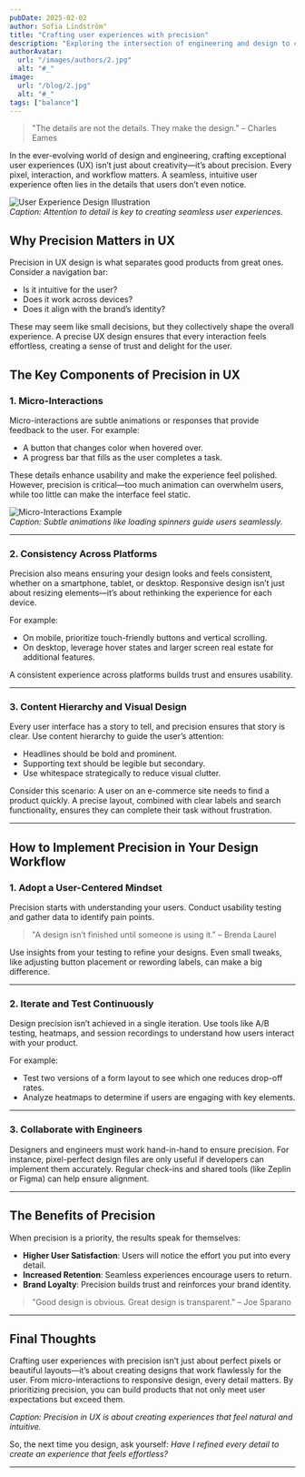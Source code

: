 ```yaml
---
pubDate: 2025-02-02
author: Sofia Lindström"
title: "Crafting user experiences with precision"
description: "Exploring the intersection of engineering and design to create intuitive user interfaces."
authorAvatar:
  url: "/images/authors/2.jpg"
  alt: "#_"
image:
  url: "/blog/2.jpg"
  alt: "#_"
tags: ["balance"]
---
```



> "The details are not the details. They make the design." – Charles Eames  

In the ever-evolving world of design and engineering, crafting exceptional user experiences (UX) isn’t just about creativity—it’s about precision. Every pixel, interaction, and workflow matters. A seamless, intuitive user experience often lies in the details that users don’t even notice.  

![User Experience Design Illustration](https://plus.unsplash.com/premium_photo-1661326248013-3107a4b2bd91?q=80&w=2940&auto=format&fit=crop&ixlib=rb-4.0.3&ixid=M3wxMjA3fDB8MHxwaG90by1wYWdlfHx8fGVufDB8fHx8fA%3D%3D)  
*Caption: Attention to detail is key to creating seamless user experiences.*

## Why Precision Matters in UX  

Precision in UX design is what separates good products from great ones. Consider a navigation bar:  
- Is it intuitive for the user?  
- Does it work across devices?  
- Does it align with the brand’s identity?  

These may seem like small decisions, but they collectively shape the overall experience. A precise UX design ensures that every interaction feels effortless, creating a sense of trust and delight for the user.

## The Key Components of Precision in UX  

### 1. **Micro-Interactions**  
Micro-interactions are subtle animations or responses that provide feedback to the user. For example:  
- A button that changes color when hovered over.  
- A progress bar that fills as the user completes a task.  

These details enhance usability and make the experience feel polished. However, precision is critical—too much animation can overwhelm users, while too little can make the interface feel static.  

![Micro-Interactions Example](https://i.pinimg.com/736x/31/d1/a7/31d1a7c1471cee1c0bd8461214740236.jpg)  
*Caption: Subtle animations like loading spinners guide users seamlessly.*  

---

### 2. **Consistency Across Platforms**  
Precision also means ensuring your design looks and feels consistent, whether on a smartphone, tablet, or desktop. Responsive design isn’t just about resizing elements—it’s about rethinking the experience for each device.  

For example:  
- On mobile, prioritize touch-friendly buttons and vertical scrolling.  
- On desktop, leverage hover states and larger screen real estate for additional features.  

A consistent experience across platforms builds trust and ensures usability.

---

### 3. **Content Hierarchy and Visual Design**  
Every user interface has a story to tell, and precision ensures that story is clear. Use content hierarchy to guide the user’s attention:  
- Headlines should be bold and prominent.  
- Supporting text should be legible but secondary.  
- Use whitespace strategically to reduce visual clutter.  

Consider this scenario: A user on an e-commerce site needs to find a product quickly. A precise layout, combined with clear labels and search functionality, ensures they can complete their task without frustration.

---

## How to Implement Precision in Your Design Workflow  

### 1. **Adopt a User-Centered Mindset**  
Precision starts with understanding your users. Conduct usability testing and gather data to identify pain points.  

> "A design isn’t finished until someone is using it." – Brenda Laurel  

Use insights from your testing to refine your designs. Even small tweaks, like adjusting button placement or rewording labels, can make a big difference.

---

### 2. **Iterate and Test Continuously**  
Design precision isn’t achieved in a single iteration. Use tools like A/B testing, heatmaps, and session recordings to understand how users interact with your product.  

For example:  
- Test two versions of a form layout to see which one reduces drop-off rates.  
- Analyze heatmaps to determine if users are engaging with key elements.  

---

### 3. **Collaborate with Engineers**  
Designers and engineers must work hand-in-hand to ensure precision. For instance, pixel-perfect design files are only useful if developers can implement them accurately. Regular check-ins and shared tools (like Zeplin or Figma) can help ensure alignment.  

---

## The Benefits of Precision  

When precision is a priority, the results speak for themselves:  
- **Higher User Satisfaction**: Users will notice the effort you put into every detail.  
- **Increased Retention**: Seamless experiences encourage users to return.  
- **Brand Loyalty**: Precision builds trust and reinforces your brand identity.

> "Good design is obvious. Great design is transparent." – Joe Sparano  

---

## Final Thoughts  

Crafting user experiences with precision isn’t just about perfect pixels or beautiful layouts—it’s about creating designs that work flawlessly for the user. From micro-interactions to responsive design, every detail matters. By prioritizing precision, you can build products that not only meet user expectations but exceed them.

*Caption: Precision in UX is about creating experiences that feel natural and intuitive.*

So, the next time you design, ask yourself: *Have I refined every detail to create an experience that feels effortless?*  

---

